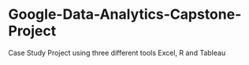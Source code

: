 # Google-Data-Analytics-Capstone-Project
Case Study Project using three different tools Excel, R and Tableau
